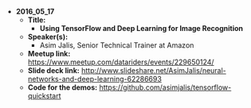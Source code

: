 - **2016_05_17**
  - **Title:**
    - **Using TensorFlow and Deep Learning for Image Recognition**
  - **Speaker(s):**
    - Asim Jalis, Senior Technical Trainer at Amazon
  - **Meetup link:**  https://www.meetup.com/datariders/events/229650124/
  - **Slide deck link:**  http://www.slideshare.net/AsimJalis/neural-networks-and-deep-learning-62286693
  - **Code for the demos:**  https://github.com/asimjalis/tensorflow-quickstart
